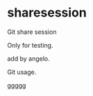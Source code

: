 sharesession
============

Git share session


Only for testing.


add by angelo. 


Git usage. 

ggggg